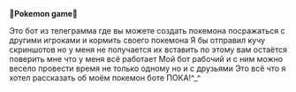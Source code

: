 **🐲Pokemon game🐲**


Это бот из телеграмма где вы можете создать покемона посражаться с другими игроками и кормить своего покемона
Я бы отправил кучу скриншотов но у меня не получается их вставить по этому вам остаётся поверить мне что у меня всё работает
Мой бот рабочий и с ним можно весело провести время не только одному но и с друзьями
Это всё что я хотел рассказать об моём покемон боте
ПОКА!^_^
